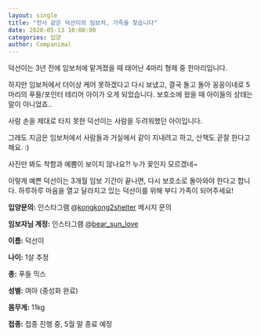 ```yaml
---
layout: single
title: "천사 같은 덕선이의 임보처, 가족을 찾습니다"
date: 2020-05-13 10:00:00
categories: 입양
author: Companimal
---
```


덕선이는 3년 전에 임보처에 맡겨졌을 때 태어난 4마리 형제 중 한마리입니다.

하지만 임보처에서 더이상 케어 못하겠다고 다시 보냈고, 결국 돌고 돌아 꽁꽁이네로 5마리의 푸들/포인터 테리어 아이가 오게 되었습니다. 보호소에 왔을 때 아이들의 상태는 말이 아니었죠..

사람 손을 제대로 타지 못한 덕선이는 사람을 두려워했던 아이입니다.

그래도 지금은 임보처에서 사람들과 거실에서 같이 지내려고 하고, 산책도 곧잘 한다고 해요. :)

사진만 봐도 착함과 예쁨이 보이지 않나요?! 누가 꽃인지 모르겠네~

이렇게 예쁜 덕선이는 3개월 임보 기간이 끝나면, 다시 보호소로 돌아와야 한다고 합니다. 하루하루 마음을 열고 달라지고 있는 덕선이를 위해 부디 가족이 되어주세요!

**입양문의:** 인스타그램 @[kongkong2shelter](https://www.instagram.com/kongkong2shelter/) 메시지 문의

**임보자님 계정:** 인스타그램 @[bear_sun_love](https://www.instagram.com/bear_sun_love/)

**이름:** 덕선이

**나이:** 1살 추정

**종:** 푸들 믹스

**성별:** 여아 (중성화 완료)

**몸무게:** 11kg

**접종:** 접종 진행 중, 5월 말 종료 예정

